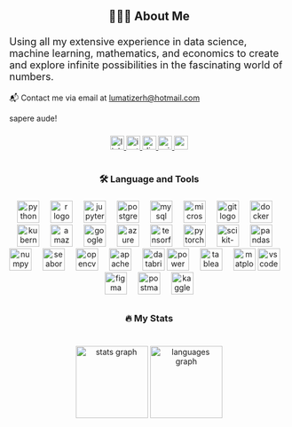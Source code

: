 <h2 align="center">👨🏻‍💻 About Me</h2>

###

<p align="left" style="font-size:18px;">
Using all my extensive experience in data science, machine learning, mathematics, and economics to create and explore infinite possibilities in the fascinating world of numbers.


📬 Contact me via email at lumatizerh@hotmail.com</p>

sapere aude!

###


###

<div align="center">
  <a href="https://www.linkedin.com/in/bertsmz/" target="_blank">
    <img src="https://img.shields.io/static/v1?message=LinkedIn&logo=linkedin&label=&color=0077B5&logoColor=white&labelColor=&style=for-the-badge" height="25" alt="linkedin logo"  />
  </a>
  <a href="https://www.instagram.com/bertsmzs/" target="_blank">
    <img src="https://img.shields.io/static/v1?message=Instagram&logo=instagram&label=&color=E4405F&logoColor=white&labelColor=&style=for-the-badge" height="25" alt="instagram logo"  />
  </a>
  <a href=".com/users/717936969149055017" target="_blank">
    <img src="https://img.shields.io/static/v1?message=Discord&logo=discord&label=&color=7289DA&logoColor=white&labelColor=&style=for-the-badge" height="25" alt="discord logo"  />
  </a>
  <a href="lumatizerh@hotmail.com" target="_blank">
    <img src="https://img.shields.io/static/v1?message=Outlook&logo=microsoft-outlook&label=&color=0078D4&logoColor=white&labelColor=&style=for-the-badge" height="25" alt="microsoft-outlook logo"  />
  </a>
  <a href="lumatizerh@gmail.com" target="_blank">
    <img src="https://img.shields.io/static/v1?message=Gmail&logo=gmail&label=&color=D14836&logoColor=white&labelColor=&style=for-the-badge" height="25" alt="gmail logo"  />
  </a>
</div>

###

<h1 align="left"></h1>

###

<h3 align="center">🛠 Language and Tools</h3>

###

<div align="center">
  <!-- Programming Languages and Environments -->
  <img src="https://cdn.jsdelivr.net/gh/devicons/devicon/icons/python/python-original.svg" height="40" alt="python logo" title="Python"/>
  <img width="12" />
  <img src="https://cdn.jsdelivr.net/gh/devicons/devicon/icons/r/r-original.svg" height="40" alt="r logo" title="R"/>
  <img width="12" />
  <img src="https://user-images.githubusercontent.com/25181517/183914128-3fc88b4a-4ac1-40e6-9443-9a30182379b7.png" height="40" alt="jupyter logo" title="Jupyter"/>
  <img width="12" />

  <!-- Databases -->
  <img src="https://cdn.jsdelivr.net/gh/devicons/devicon/icons/postgresql/postgresql-original.svg" height="40" alt="postgresql logo" title="PostgreSQL"/>
  <img width="12" />
  <img src="https://cdn.simpleicons.org/mysql/4479A1" height="40" alt="mysql logo" title="MySQL"/>
  <img width="12" />
  <img src="https://cdn.jsdelivr.net/gh/devicons/devicon/icons/microsoftsqlserver/microsoftsqlserver-plain.svg" height="40" alt="microsoftsqlserver logo" title="Microsoft SQL Server"/>
  <img width="12" />

  <!-- Version Control and Containers -->
  <img src="https://cdn.simpleicons.org/git/F05032" height="40" alt="git logo" title="Git"/>
  <img width="12" />
  <img src="https://cdn.simpleicons.org/docker/2496ED" height="40" alt="docker logo" title="Docker"/>
  <img width="12" />
  <img src="https://cdn.simpleicons.org/kubernetes/326CE5" height="40" alt="kubernetes logo" title="Kubernetes"/>
  <img width="12" />

  <!-- Cloud Providers -->
  <img src="https://skillicons.dev/icons?i=aws" height="40" alt="amazonwebservices logo" title="AWS"/>
  <img width="12" />
  <img src="https://cdn.simpleicons.org/googlecloud/4285F4" height="40" alt="googlecloud logo" title="Google Cloud"/>
  <img width="12" />
  <img src="https://cdn.jsdelivr.net/gh/devicons/devicon/icons/azure/azure-original.svg" height="40" alt="azure logo" title="Azure"/>
  <img width="12" />

  <!-- Data Science and Machine Learning Tools -->
  <img src="https://cdn.simpleicons.org/tensorflow/FF6F00" height="40" alt="tensorflow logo" title="TensorFlow"/>
  <img width="12" />
  <img src="https://cdn.simpleicons.org/pytorch/EE4C2C" height="40" alt="pytorch logo" title="PyTorch"/>
  <img width="12" />
  <img src="https://upload.wikimedia.org/wikipedia/commons/0/05/Scikit_learn_logo_small.svg" height="40" alt="scikit-learn logo" title="Scikit-Learn"/>
  <img width="12" />
  <img src="https://cdn.jsdelivr.net/gh/devicons/devicon/icons/pandas/pandas-original.svg" height="40" alt="pandas logo" title="Pandas"/>
  <img width="12" />
  <img src="https://cdn.simpleicons.org/numpy/013243" height="40" alt="numpy logo" title="NumPy"/>
  <img width="12" />
  <img src="https://seaborn.pydata.org/_images/logo-mark-lightbg.svg" height="40" alt="seaborn logo" title="Seaborn"/>
  <img width="12" />
  <img src="https://cdn.jsdelivr.net/gh/devicons/devicon/icons/opencv/opencv-original.svg" height="40" alt="opencv logo" title="OpenCV"/>
  <img width="12" />
  <img src="https://user-images.githubusercontent.com/25181517/184357834-eba1eee1-6074-4b9c-8ed3-5373868096cc.png" height="40" alt="apache spark logo" title="Apache Spark"/>
  <img width="12" />
  <img src="https://user-images.githubusercontent.com/25181517/197845567-86a09ca9-d96f-42c4-9ab1-8bce95ab000d.png" height="40" alt="databricks logo" title="Databricks"/>

  <!-- Visualization and BI Tools -->
  <img src="https://upload.wikimedia.org/wikipedia/commons/c/cf/New_Power_BI_Logo.svg" height="40" alt="power bi logo" title="Power BI"/>
  <img width="12" />
  <img src="https://cdn.filepicker.io/api/file/jZDILlufSOSDOkuJTZ7J" height="40" alt="tableau logo" title="Tableau"/>
  <img width="12" />
  <img src="https://upload.wikimedia.org/wikipedia/commons/thumb/8/84/Matplotlib_icon.svg/180px-Matplotlib_icon.svg.png?20150311090915" height="40" alt="matplotlib logo" title="Matplotlib"/>

  <!-- Development Tools -->
  <img src="https://cdn.jsdelivr.net/gh/devicons/devicon/icons/vscode/vscode-original.svg" height="40" alt="vscode logo" title="VSCode"/>
  <img width="12" />
  <img src="https://cdn.jsdelivr.net/gh/devicons/devicon/icons/figma/figma-original.svg" height="40" alt="figma logo" title="Figma"/>
  <img width="12" />
  <img src="https://cdn.simpleicons.org/postman/FF6C37" height="40" alt="postman logo" title="Postman"/>
  <img width="12" />
  <img src="https://cdn.jsdelivr.net/gh/devicons/devicon/icons/kaggle/kaggle-original.svg" height="40" alt="kaggle logo" title="Kaggle"/>
</div>


###

<h2 align="left"></h2>

###

<h3 align="center">🔥   My Stats</h3>

###

<br clear="both">

<div align="center">
  <img src="https://github-readme-stats.vercel.app/api?username=behw0&hide_title=false&hide_rank=false&show_icons=true&include_all_commits=true&count_private=true&disable_animations=false&theme=vue&locale=en&hide_border=false&order=1" height="130" alt="stats graph"  />
  <img src="https://github-readme-stats.vercel.app/api/top-langs?username=behw0&locale=en&hide_title=false&layout=compact&card_width=320&langs_count=5&theme=vue&hide_border=false&order=2" height="130" alt="languages graph"  />
</div>

###
